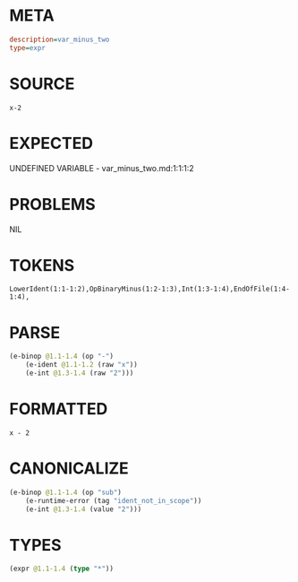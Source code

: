 # META
~~~ini
description=var_minus_two
type=expr
~~~
# SOURCE
~~~roc
x-2
~~~
# EXPECTED
UNDEFINED VARIABLE - var_minus_two.md:1:1:1:2
# PROBLEMS
NIL
# TOKENS
~~~zig
LowerIdent(1:1-1:2),OpBinaryMinus(1:2-1:3),Int(1:3-1:4),EndOfFile(1:4-1:4),
~~~
# PARSE
~~~clojure
(e-binop @1.1-1.4 (op "-")
	(e-ident @1.1-1.2 (raw "x"))
	(e-int @1.3-1.4 (raw "2")))
~~~
# FORMATTED
~~~roc
x - 2
~~~
# CANONICALIZE
~~~clojure
(e-binop @1.1-1.4 (op "sub")
	(e-runtime-error (tag "ident_not_in_scope"))
	(e-int @1.3-1.4 (value "2")))
~~~
# TYPES
~~~clojure
(expr @1.1-1.4 (type "*"))
~~~
